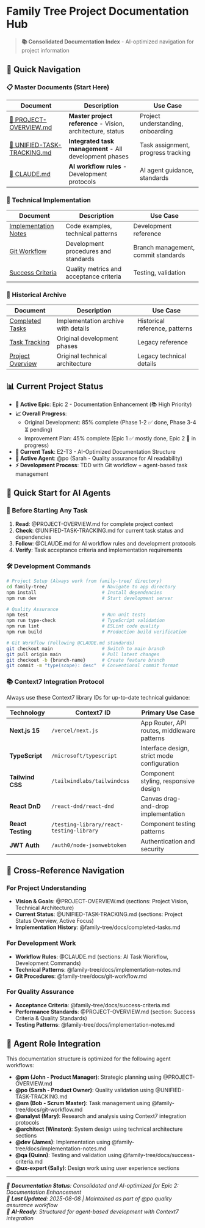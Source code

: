 # Family Tree Project Documentation Hub

> **📚 Consolidated Documentation Index** - AI-optimized navigation for project information

## 🎯 **Quick Navigation**

### **📋 Master Documents** (Start Here)
| Document | Description | Use Case |
|----------|-------------|----------|
| [📄 PROJECT-OVERVIEW.md](../../PROJECT-OVERVIEW.md) | **Master project reference** - Vision, architecture, status | Project understanding, onboarding |
| [📄 UNIFIED-TASK-TRACKING.md](../../UNIFIED-TASK-TRACKING.md) | **Integrated task management** - All development phases | Task assignment, progress tracking |
| [📄 CLAUDE.md](../../CLAUDE.md) | **AI workflow rules** - Development protocols | AI agent guidance, standards |

### **🔧 Technical Implementation**
| Document | Description | Use Case |
|----------|-------------|----------|
| [Implementation Notes](./implementation-notes.md) | Code examples, technical patterns | Development reference |
| [Git Workflow](./git-workflow.md) | Development procedures and standards | Branch management, commit standards |
| [Success Criteria](./success-criteria.md) | Quality metrics and acceptance criteria | Testing, validation |

### **📜 Historical Archive**
| Document | Description | Use Case |
|----------|-------------|----------|
| [Completed Tasks](./completed-tasks.md) | Implementation archive with details | Historical reference, patterns |
| [Task Tracking](./task-tracking.md) | Original development phases | Legacy reference |
| [Project Overview](./project-overview.md) | Original technical architecture | Legacy technical details |

## 📊 **Current Project Status**

- **🎯 Active Epic**: Epic 2 - Documentation Enhancement (📚 High Priority)
- **📈 Overall Progress**: 
  - Original Development: 85% complete (Phase 1-2 ✅ done, Phase 3-4 ⏳ pending)
  - Improvement Plan: 45% complete (Epic 1 ✅ mostly done, Epic 2 🔄 in progress)
- **🔄 Current Task**: E2-T3 - AI-Optimized Documentation Structure
- **👥 Active Agent**: @po (Sarah - Quality assurance for AI readability)
- **⚡ Development Process**: TDD with Git workflow + agent-based task management

## 🚀 **Quick Start for AI Agents**

### **🤖 Before Starting Any Task**
1. **Read**: @PROJECT-OVERVIEW.md for complete project context
2. **Check**: @UNIFIED-TASK-TRACKING.md for current task status and dependencies  
3. **Follow**: @CLAUDE.md for AI workflow rules and development protocols
4. **Verify**: Task acceptance criteria and implementation requirements

### **🛠️ Development Commands**
```bash
# Project Setup (Always work from family-tree/ directory)
cd family-tree/                    # Navigate to app directory
npm install                        # Install dependencies
npm run dev                        # Start development server

# Quality Assurance
npm test                           # Run unit tests
npm run type-check                 # TypeScript validation
npm run lint                       # ESLint code quality
npm run build                      # Production build verification

# Git Workflow (Following @CLAUDE.md standards)
git checkout main                  # Switch to main branch
git pull origin main               # Pull latest changes
git checkout -b {branch-name}      # Create feature branch
git commit -m "type(scope): desc"  # Conventional commit format
```

### **📚 Context7 Integration Protocol**
Always use these Context7 library IDs for up-to-date technical guidance:

| Technology | Context7 ID | Primary Use Case |
|------------|-------------|------------------|
| **Next.js 15** | `/vercel/next.js` | App Router, API routes, middleware patterns |
| **TypeScript** | `/microsoft/typescript` | Interface design, strict mode configuration |
| **Tailwind CSS** | `/tailwindlabs/tailwindcss` | Component styling, responsive design |
| **React DnD** | `/react-dnd/react-dnd` | Canvas drag-and-drop implementation |
| **React Testing** | `/testing-library/react-testing-library` | Component testing patterns |
| **JWT Auth** | `/auth0/node-jsonwebtoken` | Authentication and security |

## 🔗 **Cross-Reference Navigation**

### **For Project Understanding**
- **Vision & Goals**: @PROJECT-OVERVIEW.md (sections: Project Vision, Technical Architecture)
- **Current Status**: @UNIFIED-TASK-TRACKING.md (sections: Project Status Overview, Active Focus)
- **Implementation History**: @family-tree/docs/completed-tasks.md

### **For Development Work**
- **Workflow Rules**: @CLAUDE.md (sections: AI Task Workflow, Development Commands)
- **Technical Patterns**: @family-tree/docs/implementation-notes.md  
- **Git Procedures**: @family-tree/docs/git-workflow.md

### **For Quality Assurance**
- **Acceptance Criteria**: @family-tree/docs/success-criteria.md
- **Performance Standards**: @PROJECT-OVERVIEW.md (section: Success Criteria & Quality Standards)
- **Testing Patterns**: @family-tree/docs/implementation-notes.md

## 🎯 **Agent Role Integration**

This documentation structure is optimized for the following agent workflows:

- **@pm (John - Product Manager)**: Strategic planning using @PROJECT-OVERVIEW.md
- **@po (Sarah - Product Owner)**: Quality validation using @UNIFIED-TASK-TRACKING.md  
- **@sm (Bob - Scrum Master)**: Task management using @family-tree/docs/git-workflow.md
- **@analyst (Mary)**: Research and analysis using Context7 integration protocols
- **@architect (Winston)**: System design using technical architecture sections
- **@dev (James)**: Implementation using @family-tree/docs/implementation-notes.md
- **@qa (Quinn)**: Testing and validation using @family-tree/docs/success-criteria.md
- **@ux-expert (Sally)**: Design work using user experience sections

---

*📝 **Documentation Status**: Consolidated and AI-optimized for Epic 2: Documentation Enhancement*  
*🔄 **Last Updated**: 2025-08-08 | Maintained as part of @po quality assurance workflow*  
*🤖 **AI-Ready**: Structured for agent-based development with Context7 integration*